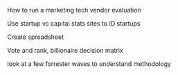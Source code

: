 How to run a marketing tech vendor evaluation

Use startup vc capital stats sites to ID startups

Create spreadsheet

Vote and rank, billionaire decision matrix

look at a few forrester waves to understand methodology
